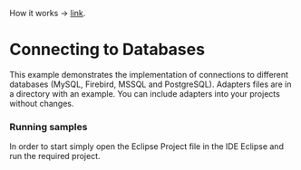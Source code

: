 
How it works -> [link](https://github.com/stimulsoft/DataAdapters.JS).  

# Connecting to Databases

This example demonstrates the implementation of connections to different databases (MySQL, Firebird, MSSQL and PostgreSQL). Adapters files are in a directory with an example. You can include adapters into your projects without changes.

### Running samples
In order to start simply open the Eclipse Project file in the IDE Eclipse and run the required project.
